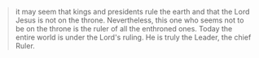 > it may seem that kings and presidents rule the earth and that the Lord Jesus is not on the throne. Nevertheless, this one who seems not to be on the throne is the ruler of all the enthroned ones. Today the entire world is under the Lord's ruling. He is truly the Leader, the chief Ruler.
